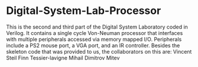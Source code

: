 Digital-System-Lab-Processor
============================

This is the second and third part of the Digital System Laboratory coded in Verilog. 
It contains a single cycle Von-Neuman processor that interfaces with multiple peripherals accessed via memory mapped I/O.
Peripherals include a PS2 mouse port, a VGA port, and an IR controller.
Besides the skeleton code that was provided to us, the collaborators on this are:
Vincent Steil
Finn Tessier-lavigne
Mihail Dimitrov Mitev
